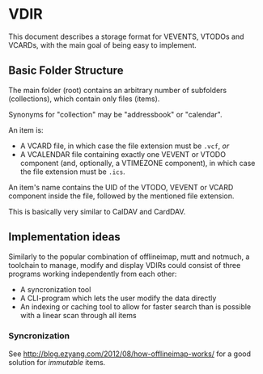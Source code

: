 VDIR
====

This document describes a storage format for VEVENTS, VTODOs and VCARDs, with the main goal of being easy to implement.

Basic Folder Structure
----------------------

The main folder (root) contains an arbitrary number of subfolders (collections), which contain only files (items).

Synonyms for "collection" may be "addressbook" or "calendar".

An item is:

  - A VCARD file, in which case the file extension must be `.vcf`, *or*
  - A VCALENDAR file containing exactly one VEVENT or VTODO component (and, optionally, a VTIMEZONE component), in which case the file extension must be `.ics`.

An item's name contains the UID of the VTODO, VEVENT or VCARD component inside the file, followed by the mentioned file extension.

This is basically very similar to CalDAV and CardDAV.

Implementation ideas
--------------------

Similarly to the popular combination of offlineimap, mutt and notmuch, a toolchain to manage, modify and display VDIRs could consist of three programs working independently from each other:

  - A syncronization tool
  - A CLI-program which lets the user modify the data directly
  - An indexing or caching tool to allow for faster search than is possible with a linear scan through all items

### Syncronization

See http://blog.ezyang.com/2012/08/how-offlineimap-works/ for a good solution for *immutable* items.
